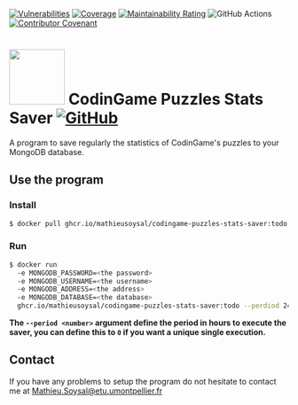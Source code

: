 [![Vulnerabilities](https://sonarcloud.io/api/project_badges/measure?project=MathieuSoysal_CodinGame-Puzzles-stats-saver&metric=vulnerabilities)](https://sonarcloud.io/summary/new_code?id=MathieuSoysal_CodinGame-Puzzles-stats-saver)
[![Coverage](https://sonarcloud.io/api/project_badges/measure?project=MathieuSoysal_CodinGame-Puzzles-stats-saver&metric=coverage)](https://sonarcloud.io/summary/new_code?id=MathieuSoysal_CodinGame-Puzzles-stats-saver)
[![Maintainability Rating](https://sonarcloud.io/api/project_badges/measure?project=MathieuSoysal_CodinGame-Puzzles-stats-library&metric=sqale_rating)](https://sonarcloud.io/summary/new_code?id=MathieuSoysal_CodinGame-Puzzles-stats-saver)
![GitHub Actions](https://github.com/MathieuSoysal/CodinGame-Puzzles-stats-saver/workflows/Java%20CI%20with%20Maven/badge.svg)
[![Contributor Covenant](https://img.shields.io/badge/Contributor%20Covenant-2.1-4baaaa.svg)](CODE_OF_CONDUCT.md) 

# <img src="https://cdn.iconscout.com/icon/free/png-512/java-43-569305.png" width="100"> CodinGame Puzzles Stats Saver [![GitHub](https://img.shields.io/badge/license-Apache%202.0%20License-green)](LICENSE)

A program to save regularly the statistics of CodinGame's puzzles to your MongoDB database.

## Use the program

### Install

```bash
$ docker pull ghcr.io/mathieusoysal/codingame-puzzles-stats-saver:todo
```
### Run

```bash
$ docker run 
  -e MONGODB_PASSWORD=<the password>
  -e MONGODB_USERNAME=<the username>
  -e MONGODB_ADDRESS=<the address>
  -e MONGODB_DATABASE=<the database>
  ghcr.io/mathieusoysal/codingame-puzzles-stats-saver:todo --perdiod 24
```

**The `--period <number>` argument define the period in hours to execute the saver, you can define this to `0` if you want a unique single execution.** 

## Contact

If you have any problems to setup the program do not hesitate to contact me at Mathieu.Soysal@etu.umontpellier.fr
